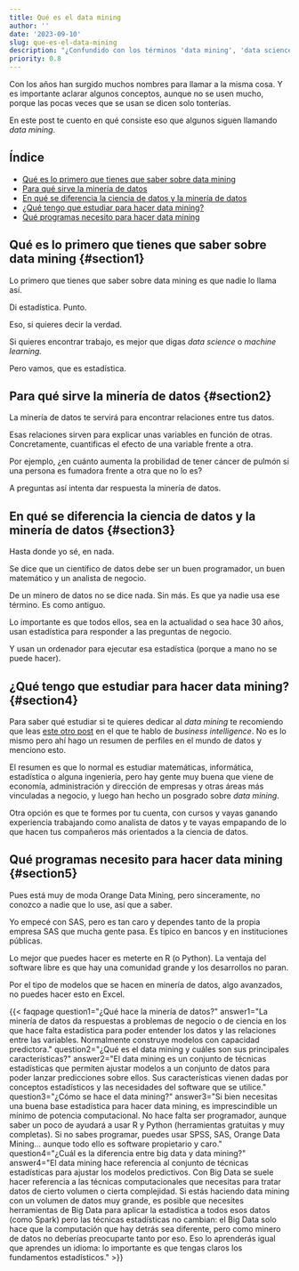 ```yaml
---
title: Qué es el data mining
author: ''
date: '2023-09-10'
slug: que-es-el-data-mining
description: "¿Confundido con los términos 'data mining', 'data science' y 'machine learning'? En este post, aclaramos las diferencias, las aplicaciones y la relevancia de la minería de datos en la actualidad. Descubre qué necesitas estudiar para adentrarte en este campo y qué herramientas son esenciales para llevar a cabo la minería de datos eficazmente."
priority: 0.8
---
```




Con los años han surgido muchos nombres para llamar a la misma cosa. Y es importante aclarar algunos conceptos, aunque no se usen mucho, porque las pocas veces que se usan se dicen solo tonterías. 

En este post te cuento en qué consiste eso que algunos siguen llamando _data mining_. 

## Índice

- [Qué es lo primero que tienes que saber sobre data mining](#section1)
- [Para qué sirve la minería de datos](#section2)
- [En qué se diferencia la ciencia de datos y la minería de datos](#section3)
- [¿Qué tengo que estudiar para hacer data mining?](#section4)
- [Qué programas necesito para hacer data mining](#section5)

## Qué es lo primero que tienes que saber sobre data mining {#section1}

Lo primero que tienes que saber sobre data mining es que nadie lo llama así. 

Di estadística. Punto. 

Eso, si quieres decir la verdad. 

Si quieres encontrar trabajo, es mejor que digas _data science_ o _machine learning._

Pero vamos, que es estadística.

## Para qué sirve la minería de datos {#section2}

La minería de datos te servirá para encontrar relaciones entre tus datos. 

Esas relaciones sirven para explicar unas variables en función de otras. Concretamente, cuantificas el efecto de una variable frente a otra. 

Por ejemplo, ¿en cuánto aumenta la probilidad de tener cáncer de pulmón si una persona es fumadora frente a otra que no lo es?

A preguntas así intenta dar respuesta la minería de datos.

## En qué se diferencia la ciencia de datos y la minería de datos {#section3}

Hasta donde yo sé, en nada. 

Se dice que un científico de datos debe ser un buen programador, un buen matemático y un analista de negocio. 

De un minero de datos no se dice nada. Sin más. Es que ya nadie usa ese término. Es como antiguo.

Lo importante es que todos ellos, sea en la actualidad o sea hace 30 años, usan estadística para responder a las preguntas de negocio. 

Y usan un ordenador para ejecutar esa estadística (porque a mano no se puede hacer).

## ¿Qué tengo que estudiar para hacer data mining? {#section4}

Para saber qué estudiar si te quieres dedicar al _data mining_ te recomiendo que leas [este otro post](https://leonardohansa.com/post/que-es-el-business-intelligence/) en el que te hablo de _business intelligence_. No es lo mismo pero ahí hago un resumen de perfiles en el mundo de datos y menciono esto. 

El resumen es que lo normal es estudiar matemáticas, informática, estadística o alguna ingeniería, pero hay gente muy buena que viene de economía, administración y dirección de empresas y otras áreas más vinculadas a negocio, y luego han hecho un posgrado sobre _data mining_. 

Otra opción es que te formes por tu cuenta, con cursos y vayas ganando experiencia trabajando como analista de datos y te vayas empapando de lo que hacen tus compañeros más orientados a la ciencia de datos.

## Qué programas necesito para hacer data mining {#section5}

Pues está muy de moda Orange Data Mining, pero sinceramente, no conozco a nadie que lo use, así que a saber. 

Yo empecé con SAS, pero es tan caro y dependes tanto de la propia empresa SAS que mucha gente pasa. Es típico en bancos y en instituciones públicas. 

Lo mejor que puedes hacer es meterte en R (o Python). La ventaja del software libre es que hay una comunidad grande y los desarrollos no paran.

Por el tipo de modelos que se hacen en minería de datos, algo avanzados, no puedes hacer esto en Excel.

{{< faqpage question1="¿Qué hace la minería de datos?" answer1="La minería de datos da respuestas a problemas de negocio o de ciencia en los que hace falta estadística para poder entender los datos y las relaciones entre las variables. Normalmente construye modelos con capacidad predictora." question2="¿Qué es el data mining y cuáles son sus principales características?" answer2="El data mining es un conjunto de técnicas estadísticas que permiten ajustar modelos a un conjunto de datos para poder lanzar predicciones sobre ellos. Sus características vienen dadas por conceptos estadísticos y las necesidades del software que se utilice." question3="¿Cómo se hace el data mining?" answer3="Si bien necesitas una buena base estadística para hacer data mining, es imprescindible un mínimo de potencia computacional. No hace falta ser programador, aunque saber un poco de ayudará a usar R y Python (herramientas gratuitas y muy completas). Si no sabes programar, puedes usar SPSS, SAS, Orange Data Mining... aunque todo ello es software propietario y caro." question4="¿Cuál es la diferencia entre big data y data mining?" answer4="El data mining hace referencia al conjunto de técnicas estadísticas para ajustar los modelos predictivos. Con Big Data se suele hacer referencia a las técnicas computacionales que necesitas para tratar datos de cierto volumen o cierta complejidad. Si estás haciendo data mining con un volumen de datos muy grande, es posible que necesites herramientas de Big Data para aplicar la estadística a todos esos datos (como Spark) pero las técnicas estadísticas no cambian: el Big Data solo hace que la computación que hay detrás sea diferente, pero como minero de datos no deberías preocuparte tanto por eso. Eso lo aprenderás igual que aprendes un idioma: lo importante es que tengas claros los fundamentos estadísticos." >}}

